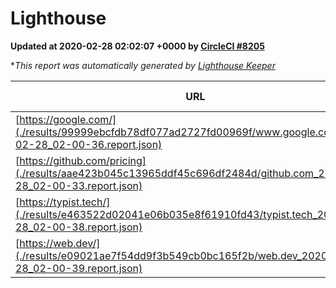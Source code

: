 
# Lighthouse

**Updated at 2020-02-28 02:02:07 +0000 by [CircleCI #8205](https://circleci.com/gh/ItinerisLtd/lighthouse-keeper-example/8205)**

**This report was automatically generated by [Lighthouse Keeper](https://github.com/itinerisltd/lighthouse-keeper)*

| URL | Performance | Accessibility | Best Practices | SEO | PWA | Updated At |
| --- | --- | --- | --- | --- | --- | --- |
| [https://google.com/](./results/99999ebcfdb78df077ad2727fd00969f/www.google.com_2020-02-28_02-00-36.report.json) | 0.92 | 0.86 | 0.93 | 0.92 | 0.56 | 2020-02-28T02:00:36.088Z |
| [https://github.com/pricing](./results/aae423b045c13965ddf45c696df2484d/github.com_2020-02-28_02-00-33.report.json) | 0.64 | 0.93 | 0.93 | 0.92 | 0.56 | 2020-02-28T02:00:33.010Z |
| [https://typist.tech/](./results/e463522d02041e06b035e8f61910fd43/typist.tech_2020-02-28_02-00-38.report.json) | 0.98 | 0.92 | 0.79 | 1 | 0.59 | 2020-02-28T02:00:38.789Z |
| [https://web.dev/](./results/e09021ae7f54dd9f3b549cb0bc165f2b/web.dev_2020-02-28_02-00-39.report.json) | 0.92 | 0.92 | 1 | 0.98 | 0.96 | 2020-02-28T02:00:39.117Z |
